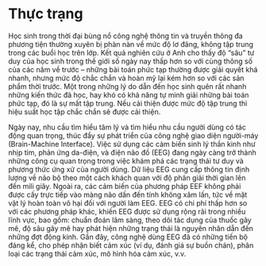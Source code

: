 # Thực trạng
Học sinh trong thời đại bùng nổ công nghệ thông tin và truyền thông đa phương tiện thường xuyên bị phàn nàn về mức độ lơ đãng, không tập trung trong các buổi học trên lớp. Kết quả nghiên cứu ở Anh cho thấy độ “sâu” tư duy của học sinh trong thế giới số ngày nay thấp hơn so với cùng thông số của các năm về trước – những bài toán phức tạp thường được giải quyết khá nhanh, nhưng mức độ chắc chắn và hoàn mỹ lại kém hơn so với các sản phẩm thời trước. Một trong những lý do dẫn đến học sinh quên rất nhanh những kiến thức đã học, hay khó có khả năng tự mình giải những bài toán phức tạp, đó là sự mất tập trung. Nếu cải thiện được mức độ tập trung thì hiệu suất học tập chắc chắn sẽ được cải thiện.

Ngày nay, nhu cầu tìm hiểu tâm lý và tìm hiểu nhu cầu người dùng có tác động quan trọng, thúc đẩy sự phát triển của công nghệ giao diện người-máy (Brain-Machine Interface). Việc sử dụng các cảm biến sinh lý thần kinh như nhịp tim, phản ứng da-điện, và điện não đồ (EEG) đang ngày càng trở thành những công cụ quan trọng trong việc khám phá các trạng thái tư duy và phương thức ứng xử của người dùng. Dữ liệu EEG cung cấp thông tin định lượng về não bộ theo một cách khách quan với độ phân giải thời gian lên đến mili giây. Ngoài ra, các cảm biến của phương pháp EEF không phải được cấy trực tiếp vào màng não dấn đến tính không xâm lấn, tức về mặt vật lý  hoàn toàn vô hại đối với người làm EEG. EEG có chi phí thấp hơn so với các phương pháp khác, khiến EEG được sử dụng rộng rãi trong nhiều lĩnh vực, bao gồm: chuẩn đoán lâm sàng, theo dõi tác dụng của thuốc gây mê, độ sâu gây mê hay phát hiện những trạng thái là nguyên nhân dẫn đến những đợt động kinh. Gần đây, công nghệ dùng EEG đã có những tiến bộ đáng kể, cho phép nhận biết cảm xúc (ví dụ, đánh giá sự buồn chán), phân loại các trạng thái cảm xúc, mô hình hóa cảm xúc, v.v.

